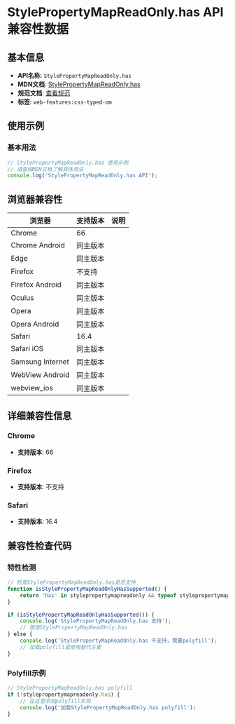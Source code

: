 # StylePropertyMapReadOnly.has API 兼容性数据

## 基本信息

- **API名称**: `StylePropertyMapReadOnly.has`
- **MDN文档**: [StylePropertyMapReadOnly.has](https://developer.mozilla.org/docs/Web/API/StylePropertyMapReadOnly/has)
- **规范文档**: [查看规范](https://drafts.css-houdini.org/css-typed-om/#dom-stylepropertymapreadonly-has)
- **标签**: `web-features:css-typed-om`

## 使用示例

### 基本用法

```javascript
// StylePropertyMapReadOnly.has 使用示例
// 请查阅MDN文档了解具体用法
console.log('StylePropertyMapReadOnly.has API');
```

## 浏览器兼容性

| 浏览器 | 支持版本 | 说明 |
|--------|----------|------|
| Chrome | 66 |  |
| Chrome Android | 同主版本 |  |
| Edge | 同主版本 |  |
| Firefox | 不支持 |  |
| Firefox Android | 同主版本 |  |
| Oculus | 同主版本 |  |
| Opera | 同主版本 |  |
| Opera Android | 同主版本 |  |
| Safari | 16.4 |  |
| Safari iOS | 同主版本 |  |
| Samsung Internet | 同主版本 |  |
| WebView Android | 同主版本 |  |
| webview_ios | 同主版本 |  |

## 详细兼容性信息

### Chrome

- **支持版本**: 66

### Firefox

- **支持版本**: 不支持

### Safari

- **支持版本**: 16.4

## 兼容性检查代码

### 特性检测

```javascript
// 检查StylePropertyMapReadOnly.has是否支持
function isStylePropertyMapReadOnlyHasSupported() {
    return 'has' in stylepropertymapreadonly && typeof stylepropertymapreadonly.has === 'function';
}

if (isStylePropertyMapReadOnlyHasSupported()) {
    console.log('StylePropertyMapReadOnly.has 支持');
    // 使用StylePropertyMapReadOnly.has
} else {
    console.log('StylePropertyMapReadOnly.has 不支持，需要polyfill');
    // 加载polyfill或使用替代方案
}
```

### Polyfill示例

```javascript
// StylePropertyMapReadOnly.has polyfill
if (!stylepropertymapreadonly.has) {
    // 在这里添加polyfill实现
    console.log('加载StylePropertyMapReadOnly.has polyfill');
}
```

